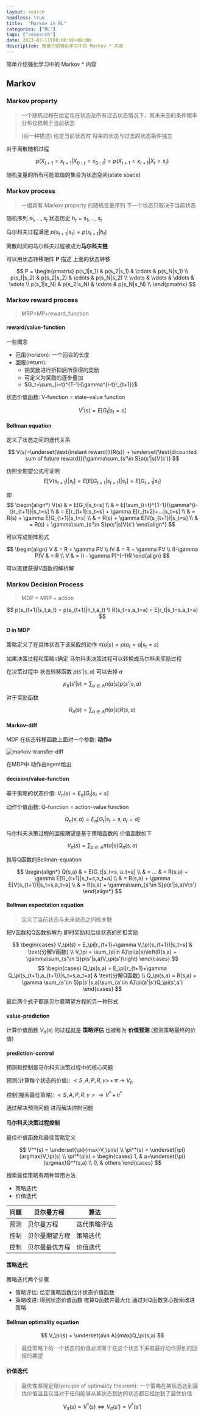 ```yaml
---
layout: search
headless: true
title:  "Markov in RL"
categories: ["RL"]
tags: ["research"]
date: 2023-03-11T00:00:00+08:00
description: 简单介绍强化学习中的 Markov * 内容
---
```

简单介绍强化学习中的 Markov * 内容


## Markov

### Markov property

> 一个随机过程在给定现在状态及所有过去状态情况下，其未来态的条件概率分布仅依赖于当前状态
>
> (另一种描述) 给定当前状态时 将来的状态与过去的状态条件独立

对于离散随机过程

$$
p(X_{t+1}=x_{t+1}|X_{0:t}=x_{0:t}) = p(X_{t+1}=x_{t+1}|X_t=x_t)
$$

随机变量的所有可能取值的集合为状态空间(state space)

### Markov process

> 一组具有 Markov property 的随机变量序列 下一个状态只取决于当前状态

随机序列 $s_1, ..., s_t$ 状态历史 $h_t={s_1,...,s_t}$

马尔科夫过程满足 $p(s_{t+1}|s_t)=p(s_{t+1}|h_t)$

离散时间的马尔科夫过程被成为**马尔科夫链**

可以用状态转移矩阵 **P** 描述 上面的状态转移

$$
P = \begin{pmatrix}
    p(s_1|s_1) & p(s_2|s_1) & \cdots & p(s_N|s_1) \\
    p(s_1|s_2) & p(s_2|s_2) & \cdots & p(s_N|s_2) \\
    \vdots     & \vdots     & \ddots & \vdots \\
    p(s_1|s_N) & p(s_2|s_N) & \cdots & p(s_N|s_N) \\
\end{pmatrix}
$$

### Markov reward process

> MRP=MP+reward_function

#### reward/value-function

一些概念
- 范围(horizon): 一个回合的长度
- 回报(return):
  - 把奖励进行折扣后所获得的奖励
  - 可定义为奖励的逐步叠加
  - $G_t=\sum_{i=t}^{T-1}{\gamma^{i-t}r_{t+1}}$

状态价值函数: V-function = state-value function

$$
V^t(s) = E[G_t|s_t=s]
$$

#### Bellman equation

定义了状态之间的迭代关系

$$
V(s)=\underset{\text{instant reward}}{R(s)} + \underset{\text{dicounted sum of future reward}}{\gamma\sum_{s'\in S}p(s'|s)V(s')}
$$

仿照全期望公式可证明
$$
E[V(s_{t+1})|s_t]=E[E[G_{t+1}|s_{t+1}]|s_t]=E[G_{t+1}|s_t]
$$

即
$$
\begin{align*}
  V(s)
  & = E[G_t|s_t=s] \\
  & = E[\sum_{i=t}^{T-1}{\gamma^{i-t}r_{t+1}}|s_t=s] \\
  & = E[r_{t+1}|s_t=s] + \gamma E[r_{t+2}+...|s_t=s] \\
  & = R(s) + \gamma E[G_{t+1}|s_t=s] \\
  & = R(s) + \gamma E[V(s_{t+1})|s_t=s] \\
  & = R(s) + \gamma\sum_{s'\in S}p(s'|s)V(s')
\end{align*}
$$

可以写成矩阵形式

$$
\begin{align}
  V & = R + \gamma PV \\
  IV & = R + \gamma PV \\
  (I-\gamma P)V & = R \\
  V & = (I - \gamma P)^{-1}R
\end{align}
$$

可以直接获得V函数的解析解

### Markov Decision Process

> MDP = MRP + action

$$
p(s_{t+1}|s_t,a_t) = p(s_{t+1}|h_t,a_t) \\
R(s_t=s,a_t=a) = E[r_t|s_t=s,a_t=a]
$$

#### D in MDP

策略定义了在具体状态下该采取的动作 $\pi(a|s)=p(a_t=a|s_t=s)$

如果决策过程和策略$\pi$确定 马尔科夫决策过程可以转换成马尔科夫奖励过程

在决策过程中 状态转移函数 $p(s'|s,a)$ 可以去掉 $a$

$$
p_\pi(s'|s) = \sum_{a\in A}\pi(a|s)p(s'|s,a)
$$

对于奖励函数

$$
R_\pi(s) = \sum_{a\in A}\pi(a|s)R(s,a)
$$

#### Markov-diff

MDP 在状态转移函数上面对一个参数: **动作$a$**

![markov-transfer-diff](images/markov/Markov-transfer-diff.png)

在MDP中 动作由agent给出

#### decision/value-function

基于策略的状态价值: $V_\pi(s) = E_\pi[G_t|s_t=s]$

动作价值函数: Q-function = action-value function

$$
Q_\pi(s,a) = E_\pi[G_t|s_t=s, a_t=a]
$$

马尔科夫决策过程的回报期望是基于策略函数的 价值函数如下

$$
V_\pi(s) = \sum_{a\in A}\pi(a|s)Q_\pi(s,a)
$$

推导Q函数的Bellman-equation

$$
\begin{align*}
  Q(s,a)
  & = E[G_t|s_t=s, a_t=a] \\
  & = ...
  & = R(s,a) + \gamma E[G_{t+1}|s_t=s,a_t=a] \\
  & = R(s,a) + \gamma E[V(s_{t+1})|s_t=s,a_t=a] \\
  & = R(s,a) + \gamma\sum_{s'\in S}p(s'|s,a)V(s')
\end{align*}
$$

#### Bellman expectation equation

> 定义了当前状态与未来状态之间的关联

把V函数和Q函数拆解为 即时奖励和后续状态的折扣奖励

$$
\begin{cases}
  V_\pi(s) = E_\pi[r_{t+1}+\gamma V_\pi(s_{t+1})|s_t=s] & \text{分解V函数} \\
  V_\pi = \sum_{a\in A}\pi(a|s)\left(R(s,a) + \gamma\sum_{s'\in S}p(s'|s,a)V_\pi(s')\right)
\end{cases}
$$
$$
\begin{cases}
  Q_\pi(s,a) = E_\pi[r_{t+1}+\gamma Q_\pi(s_{t+1},a_{t+1})|s_t=s,a_t=a] & \text{分解Q函数} \\
  Q_\pi(s,a) = R(s,a) + \gamma \sum_{s'\in S}p(s'|s,a)\sum_{a'\in A}\pi(a'|s')Q_\pi(s',a')
\end{cases}
$$

最后两个式子都是贝尔曼期望方程的另一种形式

#### value-prediction

计算价值函数 $V_\pi(s)$ 的过程就是 **策略评估** 也被称为 **价值预测** (预测策略最终的价值)

#### prediction-control

预测和控制是马尔科夫决策过程中的核心问题

预测(计算每个状态的价值): $<S, A, P, R, \gamma>\,+\,\pi \to V_\pi$

控制(搜索最佳策略): $<S, A, P, R, \gamma>\to V^*\,+\,\pi^*$

通过解决预测问题 进而解决控制问题

#### 马尔科夫决策过程控制

最佳价值函数和最佳策略定义

$$
V^*(s) = \underset{\pi}{max}V_\pi(s) \\
\pi^*(s) = \underset{\pi}{argmax}V_\pi(s) \\
\pi^*(a|s) = \begin{cases}
  1, & a=\underset{\pi}{argmax}Q^*(s,a) \\
  0, & others
\end{cases}
$$

搜索最佳策略有两种常用方法
- 策略迭代
- 价值迭代

| 问题 |  贝尔曼方程  | 算法 |
| --- | ---------- | --- |
| 预测 | 贝尔曼方程 | 迭代策略评估 |
| 控制 | 贝尔曼期望方程 | 策略迭代 |
| 控制 | 贝尔曼最优方程 | 价值迭代 |

#### 策略迭代

策略迭代两个步骤
- 策略评估: 给定策略函数估计状态价值函数
- 策略改进: 得到状态价值函数 推算Q函数并最大化 通过对Q函数贪心搜索改进策略

#### Bellman optimality equation

$$
V_\pi(s) = \underset{a\in A}{max}Q_\pi(s,a)
$$

> 最佳策略下的一个状态的价值必须等于在这个状态下采取最好动作得到的回报的期望

#### 价值迭代

> 最优性原理定理(priciple of optimality theorem): 一个策略在某状态达到最优价值当且仅当对于任何能够从某状态到达的状态都已经达到了最优价值

$$
V_\pi(s)=V^*(s) \Leftrightarrow V_\pi(s')=V^*(s')
$$

